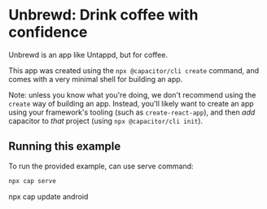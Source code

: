 # Unbrewd: Drink coffee with confidence

Unbrewd is an app like Untappd, but for coffee.

This app was created using the `npx @capacitor/cli create` command, and comes with a very
minimal shell for building an app.

Note: unless you know what you're doing, we don't recommend using the `create` way of building an app. Instead, you'll
likely want to create an app using your framework's tooling (such as `create-react-app`), and then *add* capacitor
to *that* project (using `npx @capacitor/cli init`).

## Running this example

To run the provided example, can use serve command:

```bash
npx cap serve
```


npx cap update android
